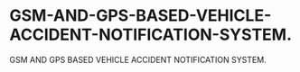 # GSM-AND-GPS-BASED-VEHICLE-ACCIDENT-NOTIFICATION-SYSTEM.
GSM AND GPS BASED VEHICLE ACCIDENT NOTIFICATION SYSTEM.
